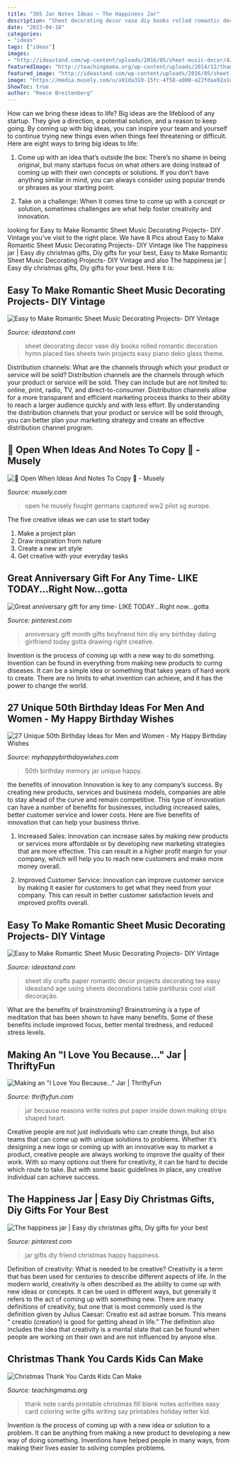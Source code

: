 ```yaml
---
title: "365 Jar Notes Ideas ~ The Happiness Jar"
description: "Sheet decorating decor vase diy books rolled romantic decoration hymn placed ties sheets twin projects easy piano deko glass theme"
date: "2023-04-18"
categories:
- "ideas"
tags: ["ideas"]
images:
- "http://ideastand.com/wp-content/uploads/2016/05/sheet-music-decor/42-romantic-sheet-music-decorating-ideas.jpg"
featuredImage: "http://teachingmama.org/wp-content/uploads/2014/12/thank-you-note.jpg"
featured_image: "http://ideastand.com/wp-content/uploads/2016/05/sheet-music-decor/22-romantic-sheet-music-decorating-ideas.jpg"
image: "https://media.musely.com/u/a91da310-15fc-4f58-a000-a22fdaa92a1e.jpg"
ShowToc: true
author: "Reece Breitenberg"
---
```



How can we bring these ideas to life?
Big ideas are the lifeblood of any startup. They give a direction, a potential solution, and a reason to keep going. By coming up with big ideas, you can inspire your team and yourself to continue trying new things even when things feel threatening or difficult. Here are eight ways to bring big ideas to life:
1. Come up with an idea that’s outside the box: There’s no shame in being original, but many startups focus on what others are doing instead of coming up with their own concepts or solutions. If you don’t have anything similar in mind, you can always consider using popular trends or phrases as your starting point.

2. Take on a challenge: When it comes time to come up with a concept or solution, sometimes challenges are what help foster creativity and innovation.

	

		
looking for Easy to Make Romantic Sheet Music Decorating Projects- DIY Vintage you've visit to the right place. We have 8 Pics about Easy to Make Romantic Sheet Music Decorating Projects- DIY Vintage like The happiness jar | Easy diy christmas gifts, Diy gifts for your best, Easy to Make Romantic Sheet Music Decorating Projects- DIY Vintage and also The happiness jar | Easy diy christmas gifts, Diy gifts for your best. Here it is:
		
    
## Easy To Make Romantic Sheet Music Decorating Projects- DIY Vintage

<img loading=lazy src="http://ideastand.com/wp-content/uploads/2016/05/sheet-music-decor/22-romantic-sheet-music-decorating-ideas.jpg" onerror="this.onerror=null;this.src='https://tse1.mm.bing.net/th?id=OIP.2rbHkV0AIjJPYNi-ZvaWSAHaLB&amp;pid=15.1';" alt="Easy to Make Romantic Sheet Music Decorating Projects- DIY Vintage">

_Source: ideastand.com_

>sheet decorating decor vase diy books rolled romantic decoration hymn placed ties sheets twin projects easy piano deko glass theme. 

	

Distribution channels: What are the channels through which your product or service will be sold?
Distribution channels are the channels through which your product or service will be sold. They can include but are not limited to: online, print, radio, TV, and direct-to-consumer. Distribution channels allow for a more transparent and efficient marketing process thanks to their ability to reach a larger audience quickly and with less effort. By understanding the distribution channels that your product or service will be sold through, you can better plan your marketing strategy and create an effective distribution channel program.

    
## 💌 Open When Ideas And Notes To Copy 💌 - Musely

<img loading=lazy src="https://media.musely.com/u/a91da310-15fc-4f58-a000-a22fdaa92a1e.jpg" onerror="this.onerror=null;this.src='https://tse1.mm.bing.net/th?id=OIP.EDli4avhHYXQE38VH6WfPAHaEF&amp;pid=15.1';" alt="💌 Open When Ideas And Notes To Copy 💌 - Musely">

_Source: musely.com_

>open he musely fought germans captured ww2 pilot sg europe. 

	

The five creative ideas we can use to start today
1. Make a project plan
2. Draw inspiration from nature
3. Create a new art style
4. Get creative with your everyday tasks 

    
## Great Anniversary Gift For Any Time- LIKE TODAY...Right Now...gotta

<img loading=lazy src="https://s-media-cache-ak0.pinimg.com/736x/cc/6d/1e/cc6d1e0f54cd359a899f8411cbf5e306---year-anniversary-great-anniversary-gifts.jpg" onerror="this.onerror=null;this.src='https://tse1.mm.bing.net/th?id=OIP.K7RpbzAi32_7wmNKlMdHFQHaJ6&amp;pid=15.1';" alt="Great anniversary gift for any time- LIKE TODAY...Right now...gotta">

_Source: pinterest.com_

>anniversary gift month gifts boyfriend him diy any birthday dating girlfriend today gotta drawing right creative. 

	

Invention is the process of coming up with a new way to do something. Invention can be found in everything from making new products to curing diseases. It can be a simple idea or something that takes years of hard work to create. There are no limits to what invention can achieve, and it has the power to change the world.

    
## 27 Unique 50th Birthday Ideas For Men And Women - My Happy Birthday Wishes

<img loading=lazy src="https://www.myhappybirthdaywishes.com/wp-content/uploads/2016/03/Memory-Jar-50th-Birthday-Ideas.jpg" onerror="this.onerror=null;this.src='https://tse3.mm.bing.net/th?id=OIP.V_PLfA-2fPrhmljGEGFpRgHaJ3&amp;pid=15.1';" alt="27 Unique 50th Birthday Ideas for Men and Women - My Happy Birthday Wishes">

_Source: myhappybirthdaywishes.com_

>50th birthday memory jar unique happy. 

	

the benefits of innovation
Innovation is key to any company’s success. By creating new products, services and business models, companies are able to stay ahead of the curve and remain competitive. This type of innovation can have a number of benefits for businesses, including increased sales, better customer service and lower costs. Here are five benefits of innovation that can help your business thrive.
1. Increased Sales: Innovation can increase sales by making new products or services more affordable or by developing new marketing strategies that are more effective. This can result in a higher profit margin for your company, which will help you to reach new customers and make more money overall.

2. Improved Customer Service: Innovation can improve customer service by making it easier for customers to get what they need from your company. This can result in better customer satisfaction levels and improved profits overall.


    
## Easy To Make Romantic Sheet Music Decorating Projects- DIY Vintage

<img loading=lazy src="http://ideastand.com/wp-content/uploads/2016/05/sheet-music-decor/42-romantic-sheet-music-decorating-ideas.jpg" onerror="this.onerror=null;this.src='https://tse1.mm.bing.net/th?id=OIP.5DM-ZDgT1wcCr_p8kvf6_AHaJ4&amp;pid=15.1';" alt="Easy to Make Romantic Sheet Music Decorating Projects- DIY Vintage">

_Source: ideastand.com_

>sheet diy crafts paper romantic decor projects decorating tea easy ideastand age using sheets decorations table partituras cool visit decoração. 

	

What are the benefits of brainstroming?
Brainstroming is a type of meditation that has been shown to have many benefits. Some of these benefits include improved focus, better mental tiredness, and reduced stress levels.

    
## Making An &quot;I Love You Because...&quot; Jar | ThriftyFun

<img loading=lazy src="https://img.thrfun.com/img/100/593/jar4_m.jpg" onerror="this.onerror=null;this.src='https://tse4.mm.bing.net/th?id=OIP.LrNrb_aE-M1FBJ2wujODcAAAAA&amp;pid=15.1';" alt="Making an &quot;I Love You Because...&quot; Jar | ThriftyFun">

_Source: thriftyfun.com_

>jar because reasons write notes put paper inside down making strips shaped heart. 

	

Creative people are not just individuals who can create things, but also teams that can come up with unique solutions to problems. Whether it’s designing a new logo or coming up with an innovative way to market a product, creative people are always working to improve the quality of their work. With so many options out there for creativity, it can be hard to decide which route to take. But with some basic guidelines in place, any creative individual can achieve success.

    
## The Happiness Jar | Easy Diy Christmas Gifts, Diy Gifts For Your Best

<img loading=lazy src="https://i.pinimg.com/736x/d3/e7/ec/d3e7ecf40ed55b22c3e358f2c4b94b9f--happy-jar-the-happy.jpg" onerror="this.onerror=null;this.src='https://tse1.mm.bing.net/th?id=OIP.txqbx9X757GNFPeOz_by0wHaLH&amp;pid=15.1';" alt="The happiness jar | Easy diy christmas gifts, Diy gifts for your best">

_Source: pinterest.com_

>jar gifts diy friend christmas happy happiness. 

	

Definition of creativity: What is needed to be creative?
Creativity is a term that has been used for centuries to describe different aspects of life. In the modern world, creativity is often described as the ability to come up with new ideas or concepts. It can be used in different ways, but generally it refers to the act of coming up with something new. There are many definitions of creativity, but one that is most commonly used is the definition given by Julius Caesar: Creatio est ad astrae bonum. This means “ creatio (creation) is good for getting ahead in life.” The definition also includes the idea that creativity is a mental state that can be found when people are working on their own and are not influenced by anyone else.

    
## Christmas Thank You Cards Kids Can Make

<img loading=lazy src="http://teachingmama.org/wp-content/uploads/2014/12/thank-you-note.jpg" onerror="this.onerror=null;this.src='https://tse3.mm.bing.net/th?id=OIP.-r_a491GwTOzVsP4Sm-FPgHaLJ&amp;pid=15.1';" alt="Christmas Thank You Cards Kids Can Make">

_Source: teachingmama.org_

>thank note cards printable christmas fill blank notes activities easy card coloring write gifts writing say printables holiday letter kid. 

	

Invention is the process of coming up with a new idea or solution to a problem. It can be anything from making a new product to developing a new way of doing something. Inventions have helped people in many ways, from making their lives easier to solving complex problems.

